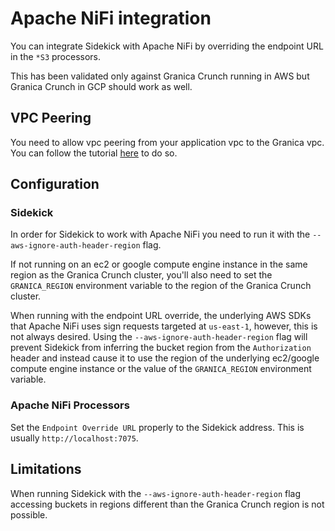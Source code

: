 # Apache NiFi integration

You can integrate Sidekick with Apache NiFi by overriding the endpoint URL in the `*S3` processors.

This has been validated only against Granica Crunch running in AWS but Granica Crunch in GCP should work as well.

## VPC Peering

You need to allow vpc peering from your application vpc to the Granica vpc. You can follow the tutorial [here](https://granica.ai/docs/vpc-peering/) to do so.

## Configuration

### Sidekick

In order for Sidekick to work with Apache NiFi you need to run it with the `--aws-ignore-auth-header-region` flag.

If not running on an ec2 or google compute engine instance in the same region as the Granica Crunch cluster, you'll also need to set the `GRANICA_REGION` environment variable to the region of the Granica Crunch cluster.

When running with the endpoint URL override, the underlying AWS SDKs that Apache NiFi uses sign requests targeted at `us-east-1`, however, this is not always desired. Using the `--aws-ignore-auth-header-region` flag will prevent Sidekick from inferring the bucket region from the `Authorization` header and instead cause it to use the region of the underlying ec2/google compute engine instance or the value of the `GRANICA_REGION` environment variable.

### Apache NiFi Processors

Set the `Endpoint Override URL` properly to the Sidekick address. This is usually `http://localhost:7075`.

## Limitations

When running Sidekick with the `--aws-ignore-auth-header-region` flag accessing buckets in regions different than the Granica Crunch region is not possible.
